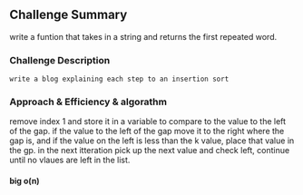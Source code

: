 ## Challenge Summary


write a funtion that takes in a string and returns the first repeated word. 

### Challenge Description
    write a blog explaining each step to an insertion sort

### Approach & Efficiency & algorathm

remove index 1 and store it in a variable to compare to the value to the left of the gap. if the value to the left of the gap move it to the right where the gap is, and if the value on the left is less than the k value, place that value in the gp. in the next itteration pick up the next value and check left, continue until no vlaues are left in the list.

#### big o(n)

